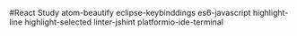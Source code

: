 #React Study
atom-beautify
eclipse-keybinddings
es6-javascript
highlight-line
highlight-selected
linter-jshint
platformio-ide-terminal
